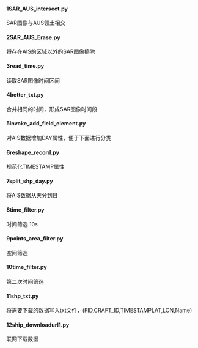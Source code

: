 #### 1SAR_AUS_intersect.py

SAR图像与AUS领土相交

#### 2SAR_AUS_Erase.py

将存在AIS的区域以外的SAR图像擦除

#### 3read_time.py

读取SAR图像时间区间

#### 4better_txt.py

合并相同的时间，形成SAR图像时间段

#### 5invoke_add_field_element.py

对AIS数据增加DAY属性，便于下面进行分类

#### 6reshape_record.py

规范化TIMESTAMP属性

#### 7split_shp_day.py

将AIS数据从天分到日

#### 8time_filter.py

时间筛选 10s

#### 9points_area_filter.py

空间筛选

#### 10time_filter.py

第二次时间筛选

#### 11shp_txt.py

将需要下载的数据写入txt文件，(FID,CRAFT_ID,TIMESTAMPLAT,LON,Name)

#### 12ship_downloadurl1.py

联网下载数据
